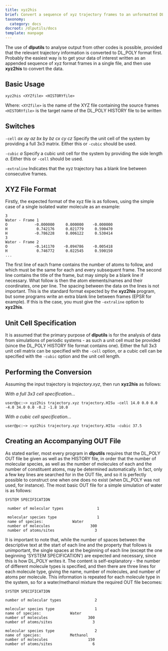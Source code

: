 ```yaml
---
title: xyz2his
brief: Convert a sequence of xyz trajectory frames to an unformatted DL_POLY HISTORY file
taxonomy:
  category: docs
docroot: /dlputils/docs
template: manpage
---
```


The use of **dlputils** to analyse output from other codes is possible, provided that the relevant trajectory information is converted to DL_POLY format first. Probably the easiest way is to get your data of interest written as an appended sequence of xyz format frames in a single file, and then use **xyz2his** to convert the data.

## Basic Usage

```
xyz2his <XYZfile> <HISTORYfile>
```

Where:
`<XYZfile>` is the name of the XYZ file containing the source frames
`<HISTORYfile>` is the target name of the DL_POLY HISTORY file to be written

## Switches

`-cell` _ax_ _ay_ _az_ _bx_ _by_ _bz_ _cx_ _cy_ _cz_
Specify the unit cell of the system by providing a full 3x3 matrix. Either this or `-cubic` should be used.

`-cubic` _a_
Specify a cubic unit cell for the system by providing the side length _a_. Either this or `-cell` should be used.

`-extraline`
Indicates that the xyz trajectory has a blank line between consecutive frames.

## XYZ File Format
Firstly, the expected format of the xyz file is as follows, using the simple case of a single isolated water molecule as an example:

```
3
Water - Frame 1
O            -0.000000     0.000000    -0.000000
H             0.742176     0.021779     0.590470
H            -0.786228     0.006122     0.530414
3
Water - Frame 2
O            -0.141170    -0.094786    -0.005418
H             0.746772     0.022545     0.590150
...
```

The first line of each frame contains the number of atoms to follow, and which must be the same for each and every subsequent frame. The second line contains the title of the frame, but may simply be a blank line if necessary. What follow is then the atom elements/names and their coordinates, one per line. The spacing between the data on the lines is not important. This is the standard format expected by the **xyz2his** program, but some programs write an extra blank line between frames (EPSR for example). If this is the case, you must give the `-extraline` option to **xyz2his**.

## Unit Cell Specification

It is assumed that the primary purpose of **dlputils** is for the analysis of data from simulations of periodic systems - as such a unit cell must be provided (since the DL_POLY HISTORY file format contains one). Either the full 3x3 unit cell matrix can be specified with the `-cell` option, or a cubic cell can be specified with the `-cubic` option and the unit cell length.

## Performing the Conversion

Assuming the input trajectory is _trajectory.xyz_, then run **xyz2his** as follows:

_With a full 3x3 cell specification..._
```
user@pc:~> xyz2his trajectory.xyz trajectory.HISu -cell 14.0 0.0 0.0 -4.0 34.0 0.0 -0.2 -1.8 10.0
```

_With a cubic cell specification..._
```
user@pc:~> xyz2his trajectory.xyz trajectory.HISu -cubic 37.5
```

## Creating an Accompanying OUT File

As stated earlier, most every program in **dlputils** requires that the DL_POLY OUT file be given as well as the HISTORY file, in order that the number of molecular species, as well as the number of molecules of each and the number of constituent atoms, may be determined automatically. In fact, only a few key lines are searched for in the OUT file, and so it is perfectly possible to construct one when one does no exist (when DL_POLY was not used, for instance). The most basic OUT file for a simple simulation of water is as follows:

```
SYSTEM SPECIFICATION

 number of molecular types               1

 molecular species type                  1
 name of species:             Water
 number of molecules                  300
 number of atoms/sites                  3
```

It is important to note that, while the number of spaces between the descriptive text at the start of each line and the property that follows is unimportant, the single spaces at the beginning of each line (except the one beginning 'SYSTEM SPECIFICATION') are expected and necessary, since this is how DL_POLY writes it. The content is self-explanatory - the number of different molecule types is specified, and then there are three lines for each molecule type, giving the name, number of molecules, and number of atoms per molecule. This information is repeated for each molecule type in the system, so for a water/methanol mixture the required OUT file becomes:

```
SYSTEM SPECIFICATION

number of molecular types               2

molecular species type                  1
name of species:             Water
number of molecules                  300
number of atoms/sites                  3

molecular species type                  2
name of species:             Methanol
number of molecules                  150
number of atoms/sites                  6
```

